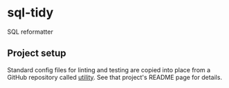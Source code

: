 # sql-tidy

SQL reformatter

## Project setup

Standard config files for linting and testing are copied into place from a GitHub repository called
[utility](https://github.com/douglasgreen/utility). See that project's README page for details.
